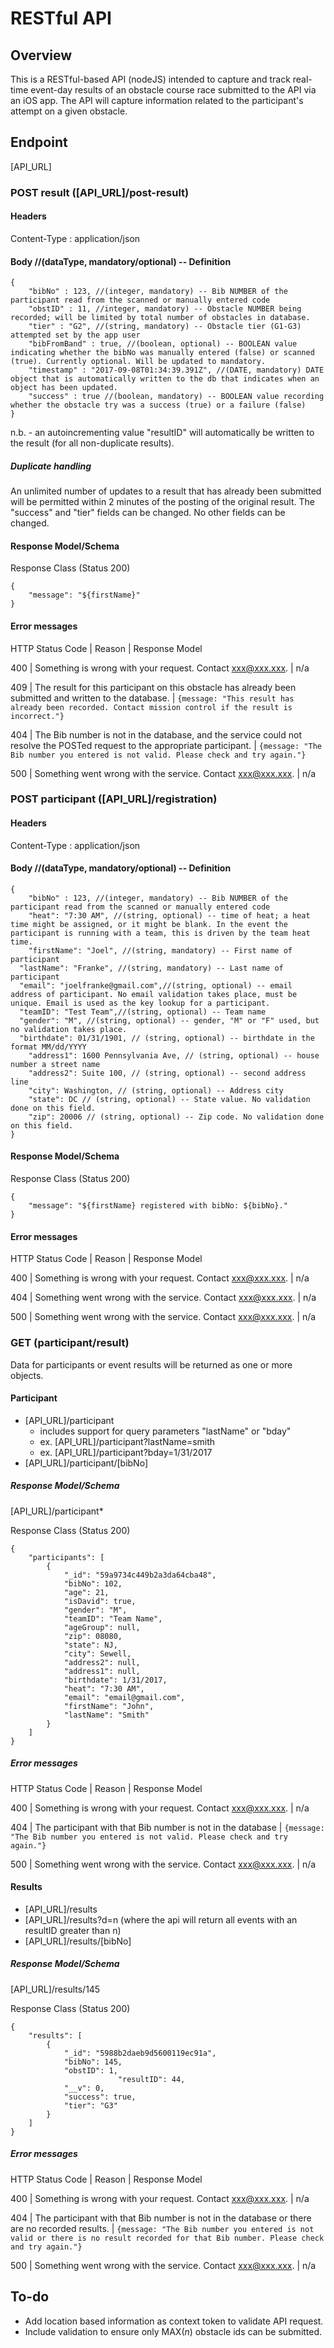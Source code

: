 # RESTful API

## Overview
This is a RESTful-based API (nodeJS) intended to capture and track real-time event-day results of an obstacle course race submitted to the API via an iOS app. The API will capture information related to the participant's attempt on a given obstacle.

## Endpoint
[API_URL]

### POST result ([API_URL]/post-result)

#### Headers
Content-Type :  application/json

#### Body //(dataType, mandatory/optional) -- Definition
```
{
	"bibNo" : 123, //(integer, mandatory) -- Bib NUMBER of the participant read from the scanned or manually entered code
	"obstID" : 11, //integer, mandatory) -- Obstacle NUMBER being recorded; will be limited by total number of obstacles in database.
	"tier" : "G2", //(string, mandatory) -- Obstacle tier (G1-G3) attempted set by the app user
	"bibFromBand" : true, //(boolean, optional) -- BOOLEAN value indicating whether the bibNo was manually entered (false) or scanned (true). Currently optional. Will be updated to mandatory.
	"timestamp" : "2017-09-08T01:34:39.391Z", //(DATE, mandatory) DATE object that is automatically written to the db that indicates when an object has been updated.
	"success" : true //(boolean, mandatory) -- BOOLEAN value recording whether the obstacle try was a success (true) or a failure (false)
}
```
n.b. - an autoincrementing value "resultID" will automatically be written to the result (for all non-duplicate results).

##### Duplicate handling
An unlimited number of updates to a result that has already been submitted will be permitted within 2 minutes of the posting of the original result. The "success" and "tier" fields can be changed. No other fields can be changed.

#### Response Model/Schema
Response Class (Status 200)
```
{
    "message": "${firstName}"
}
```

#### Error messages
HTTP Status Code | Reason | Response Model

400 | Something is wrong with your request. Contact xxx@xxx.xxx. | n/a

409 | The result for this participant on this obstacle has already been submitted and written to the database. | ```{message: "This result has already been recorded. Contact mission control if the result is incorrect."}```

404 | The Bib number is not in the database, and the service could not resolve the POSTed request to the appropriate participant. | ```{message: "The Bib number you entered is not valid. Please check and try again."}```

500 | Something went wrong with the service. Contact xxx@xxx.xxx. | n/a

### POST participant ([API_URL]/registration)

#### Headers
Content-Type :  application/json

#### Body //(dataType, mandatory/optional) -- Definition
```
{
	"bibNo" : 123, //(integer, mandatory) -- Bib NUMBER of the participant read from the scanned or manually entered code
	"heat": "7:30 AM", //(string, optional) -- time of heat; a heat time might be assigned, or it might be blank. In the event the participant is running with a team, this is driven by the team heat time.
	"firstName": "Joel", //(string, mandatory) -- First name of participant
  "lastName": "Franke", //(string, mandatory) -- Last name of participant
  "email": "joelfranke@gmail.com",//(string, optional) -- email address of participant. No email validation takes place, must be unique. Email is used as the key lookup for a participant.
  "teamID": "Test Team",//(string, optional) -- Team name
  "gender": "M", //(string, optional) -- gender, "M" or "F" used, but no validation takes place.
  "birthdate": 01/31/1901, // (string, optional) -- birthdate in the format MM/dd/YYYY
	"address1": 1600 Pennsylvania Ave, // (string, optional) -- house number a street name
	"address2": Suite 100, // (string, optional) -- second address line
	"city": Washington, // (string, optional) -- Address city
	"state": DC // (string, optional) -- State value. No validation done on this field.
	"zip": 20006 // (string, optional) -- Zip code. No validation done on this field.
}
```

#### Response Model/Schema
Response Class (Status 200)
```
{
    "message": "${firstName} registered with bibNo: ${bibNo}."
}
```

#### Error messages
HTTP Status Code | Reason | Response Model

400 | Something is wrong with your request. Contact xxx@xxx.xxx. | n/a

404 | Something went wrong with the service. Contact xxx@xxx.xxx. | n/a

500 | Something went wrong with the service. Contact xxx@xxx.xxx. | n/a



### GET (participant/result)
Data for participants or event results will be returned as one or more objects.

#### Participant
- [API_URL]/participant
	- includes support for query parameters "lastName" or "bday"
	- ex. [API_URL]/participant?lastName=smith
	- ex. [API_URL]/participant?bday=1/31/2017
- [API_URL]/participant/[bibNo]

##### Response Model/Schema

[API_URL]/participant*

Response Class (Status 200)
```
{
    "participants": [
        {
            "_id": "59a9734c449b2a3da64cba48",
            "bibNo": 102,
            "age": 21,
            "isDavid": true,
            "gender": "M",
            "teamID": "Team Name",
            "ageGroup": null,
            "zip": 08080,
            "state": NJ,
            "city": Sewell,
            "address2": null,
            "address1": null,
            "birthdate": 1/31/2017,
            "heat": "7:30 AM",
            "email": "email@gmail.com",
            "firstName": "John",
            "lastName": "Smith"
        }
    ]
}
```

##### Error messages
HTTP Status Code | Reason | Response Model

400 | Something is wrong with your request. Contact xxx@xxx.xxx. | n/a

404 | The participant with that Bib number is not in the database | ```{message: "The Bib number you entered is not valid. Please check and try again."}```

500 | Something went wrong with the service. Contact xxx@xxx.xxx. | n/a

#### Results
- [API_URL]/results
- [API_URL]/results?d=n (where the api will return all events with an resultID greater than n)
- [API_URL]/results/[bibNo]

##### Response Model/Schema

[API_URL]/results/145

Response Class (Status 200)
```
{
    "results": [
        {
            "_id": "5988b2daeb9d5600119ec91a",
            "bibNo": 145,
            "obstID": 1,
						"resultID": 44,
            "__v": 0,
            "success": true,
            "tier": "G3"
        }
    ]
}
```

##### Error messages
HTTP Status Code | Reason | Response Model

400 | Something is wrong with your request. Contact xxx@xxx.xxx. | n/a

404 | The participant with that Bib number is not in the database or there are no recorded results. | ```{message: "The Bib number you entered is not valid or there is no result recorded for that Bib number. Please check and try again."}```

500 | Something went wrong with the service. Contact xxx@xxx.xxx. | n/a

## To-do
- Add location based information as context token to validate API request.
- Include validation to ensure only MAX(*n*) obstacle ids can be submitted.
